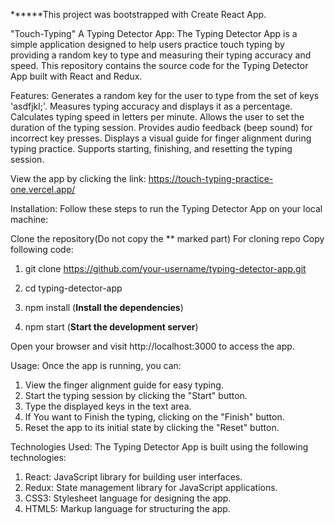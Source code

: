 ******This project was bootstrapped with Create React App.


"Touch-Typing" A Typing Detector App:
The Typing Detector App is a simple application designed to help users practice touch typing by providing a random key to type and measuring their typing accuracy and speed. This repository contains the source code for the Typing Detector App built with React and Redux.

Features:
Generates a random key for the user to type from the set of keys 'asdfjkl;'.
Measures typing accuracy and displays it as a percentage.
Calculates typing speed in letters per minute.
Allows the user to set the duration of the typing session.
Provides audio feedback (beep sound) for incorrect key presses.
Displays a visual guide for finger alignment during typing practice.
Supports starting, finishing, and resetting the typing session.

View the app by clicking the link: https://touch-typing-practice-one.vercel.app/


Installation:
Follow these steps to run the Typing Detector App on your local machine:

Clone the repository(Do not copy the ** marked part)
For cloning repo Copy following code:

1. git clone https://github.com/your-username/typing-detector-app.git

2. cd typing-detector-app

3. npm install (**Install the dependencies**)

4. npm start (**Start the development server**)

Open your browser and visit http://localhost:3000 to access the app.

Usage:
Once the app is running, you can:

1. View the finger alignment guide for easy typing.
2. Start the typing session by clicking the "Start" button.
3. Type the displayed keys in the text area.
4. If You want to Finish the typing, clicking on the "Finish" button.
5. Reset the app to its initial state by clicking the "Reset" button.



Technologies Used:
The Typing Detector App is built using the following technologies:

1. React: JavaScript library for building user interfaces.
2. Redux: State management library for JavaScript applications.
3. CSS3: Stylesheet language for designing the app.
4. HTML5: Markup language for structuring the app.
